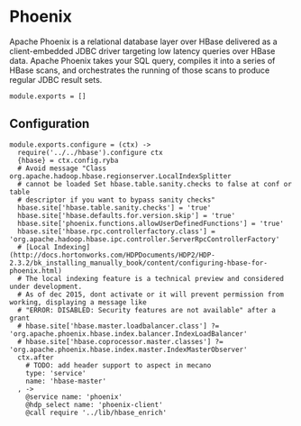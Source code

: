 
# Phoenix

Apache Phoenix is a relational database layer over HBase delivered as a client-embedded
JDBC driver targeting low latency queries over HBase data. Apache Phoenix takes
your SQL query, compiles it into a series of HBase scans, and orchestrates the
running of those scans to produce regular JDBC result sets.


    module.exports = []

## Configuration

    module.exports.configure = (ctx) ->
      require('../../hbase').configure ctx
      {hbase} = ctx.config.ryba
      # Avoid message "Class org.apache.hadoop.hbase.regionserver.LocalIndexSplitter
      # cannot be loaded Set hbase.table.sanity.checks to false at conf or table
      # descriptor if you want to bypass sanity checks"
      hbase.site['hbase.table.sanity.checks'] = 'true'
      hbase.site['hbase.defaults.for.version.skip'] = 'true'
      hbase.site['phoenix.functions.allowUserDefinedFunctions'] = 'true'
      hbase.site['hbase.rpc.controllerfactory.class'] = 'org.apache.hadoop.hbase.ipc.controller.ServerRpcControllerFactory'
      # [Local Indexing](http://docs.hortonworks.com/HDPDocuments/HDP2/HDP-2.3.2/bk_installing_manually_book/content/configuring-hbase-for-phoenix.html)
      # The local indexing feature is a technical preview and considered under development.
      # As of dec 2015, dont activate or it will prevent permission from working, displaying a message like
      # "ERROR: DISABLED: Security features are not available" after a grant 
      # hbase.site['hbase.master.loadbalancer.class'] ?= 'org.apache.phoenix.hbase.index.balancer.IndexLoadBalancer'
      # hbase.site['hbase.coprocessor.master.classes'] ?= 'org.apache.phoenix.hbase.index.master.IndexMasterObserver'
      ctx.after
        # TODO: add header support to aspect in mecano
        type: 'service'
        name: 'hbase-master'
      , ->
        @service name: 'phoenix'
        @hdp_select name: 'phoenix-client'
        @call require '../lib/hbase_enrich'
